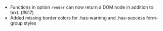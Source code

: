 * Functions in option `render` can now return a DOM node in addition to
  text. (#617)
* Added missing border colors for .has-warning and .has-success form-group styles

